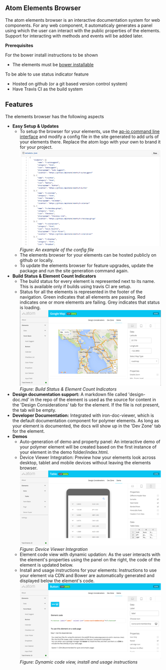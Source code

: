 ## Atom Elements Browser
The atom elements browser is an interactive documentation system for web components. For any web component, it automaticaly generates a panel using which the user can interact with the public properties of the elements. Support for interacting with methods and events will be added later.

**Prerequisites**

For the bower install instructions to be shown
- The elements must be [bower installable](http://bower.io/docs/api/#install)

To be able to use status indicator feature
- Hosted on github (or a git based version control system)
- Have Travis CI as the build system 

## Features
The elements browser has the following aspects
- **Easy Setup & Updates** 
   - To setup the browser for your elements, use the [ap-io command line interface](https://github.com/atomproject/ap-io) and modify a config file in the site generated to add urls of your elements there. Replace the atom logo with your own to brand it for your project. ![](https://github.com/atomproject/docs/blob/master/images/Screen%20Shot%202016-03-15%20at%202.16.52%20pm.png) *Figure: An example of the config file*
   - The elements browser for your elements can be hosted publicly on github or locally.
   - To update the elements browser for feature upgrades, update the package and run the site generation command again. 
- **Build Status & Element Count Indicators** 
   - The build status for every element is represented next to its name. This is available only if builds using travis CI are setup.
   - Status for all the elements is represented in the footer of the navigation. Green indicates that all elements are passing. Red indicates one or more elements are failing. Grey indicates that status is loading. ![](https://github.com/atomproject/docs/blob/master/images/Screen%20Shot%202016-03-16%20at%209.23.08%20am.png) *Figure: Build Status & Element Count Indicators* 
- **Design documentation support:** A markdown file called 'design-doc.md' in the repo of the element is used as the source for content in the 'Design Considerations' tab for the element. If the file is not present, the tab will be empty.
- **Developer Documentation:** Integrated with iron-doc-viewer, which is the default documentation component for polymer elements. As long as your element is documented, the docs will show up in the 'Dev Zone' tab for the element.
- **Demos**
   - Auto-generation of demo and property panel: An interactive demo of your polymer element will be created based on the first instance of your element in the demo folder/index.html.
   - Device Viewer Integration: Preview how your elements look across desktop, tablet and mobile devices without leaving the elements browser. ![](https://github.com/atomproject/docs/blob/master/images/Screen%20Shot%202016-03-16%20at%209.41.25%20am.png) *Figure: Device Viewer Integration*
   - Element code view with dynamic updation: As the user interacts with the element's properties using the panel on the right, the code of the element is updated below.
   - Install and usage instructions for your elements: Instructions to use your element via CDN and Bower are automatically generated and displayed below the element's code. ![](https://github.com/atomproject/docs/blob/master/images/Screen%20Shot%202016-03-16%20at%209.48.38%20am.png) *Figure: Dynamic code view, install and usage instructions*
